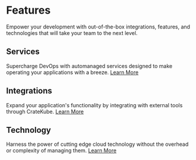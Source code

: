 # Features

Empower your development with out-of-the-box integrations, features, and technologies that will take your team to the next level. 

## Services

Supercharge DevOps with automanaged services designed to make operating your applications with a breeze. [Learn More](./services.md)

## Integrations

Expand your application's functionality by integrating with external tools through CrateKube. [Learn More](./integrations.md)

## Technology

Harness the power of cutting edge cloud technology without the overhead or complexity of managing them. [Learn More](./technology.md)
